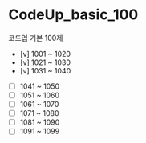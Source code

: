 # CodeUp_basic_100
코드업 기본 100제

- [v] 1001 ~ 1020
- [v] 1021 ~ 1030
- [v] 1031 ~ 1040
- [ ] 1041 ~ 1050
- [ ] 1051 ~ 1060
- [ ] 1061 ~ 1070
- [ ] 1071 ~ 1080
- [ ] 1081 ~ 1090
- [ ] 1091 ~ 1099
